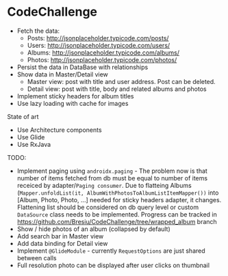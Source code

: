 # CodeChallenge

- Fetch the data:
  * Posts: http://jsonplaceholder.typicode.com/posts/
  * Users: http://jsonplaceholder.typicode.com/users/
  * Albums: http://jsonplaceholder.typicode.com/albums/
  * Photos: http://jsonplaceholder.typicode.com/photos/
- Persist the data in DataBase with relationships
- Show data in Master/Detail view
  * Master view: post with title and user address. Post can be deleted.
  * Detail view: post with title, body and related albums and photos
- Implement sticky headers for album titles
- Use lazy loading with cache for images

State of art
* Use Architecture components
* Use Glide
* Use RxJava

TODO:
- Implement paging using `androidx.paging` - The problem now is that number of items fetched from db must be equal to number of items receiced by adapter/`Paging consumer`. Due to flatteing Albums (`Mapper.unfoldList(it, AlbumWithPhotosToAlbumListItemMapper())` into [Album, Photo, Photo, ...] needed for sticky headers adapter, it changes. Flattening list should be considered on db query level or custom `DataSource` class needs to be implemented.
Progress can be tracked in https://github.com/Bresiu/CodeChallenge/tree/wrapped_album  branch
- Show / hide photos of an album (collapsed by default)
- Add search bar in Master view
- Add data binding for Detail view
- Implement `@GlideModule` - currently `RequestOptions` are just shared between calls
- Full resolution photo can be displayed after user clicks on thumbnail
